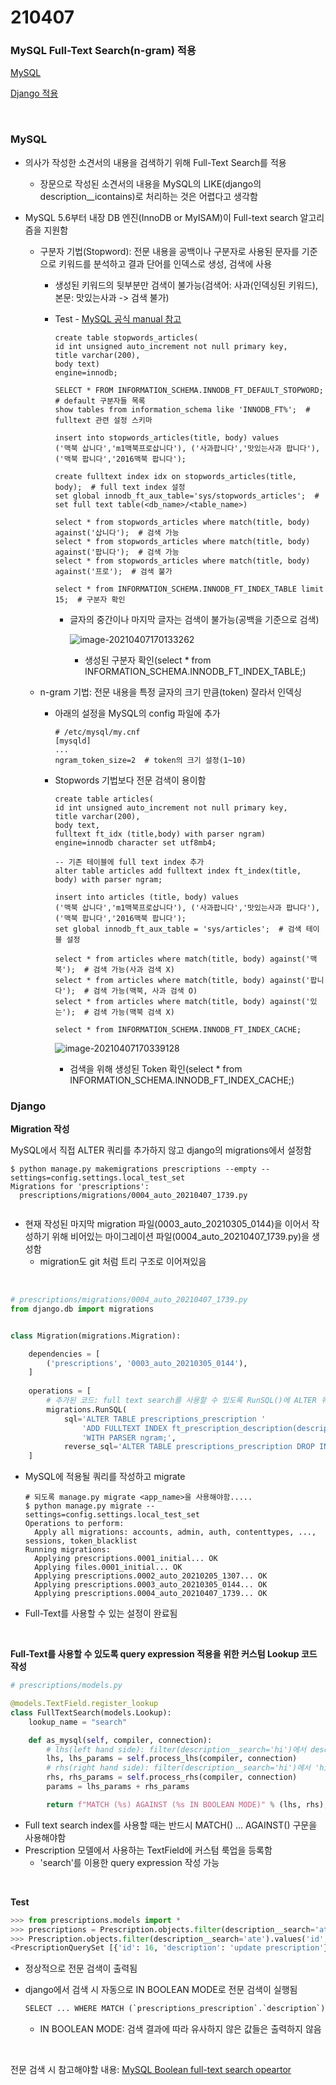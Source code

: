 # 210407

### MySQL Full-Text Search(n-gram) 적용

[MySQL](#mysql)

[Django 적용](#django)

<br>

### MySQL

-   의사가 작성한 소견서의 내용을 검색하기 위해 Full-Text Search를 적용
    -   장문으로 작성된 소견서의 내용을 MySQL의 LIKE(django의 description__icontains)로 처리하는 것은 어렵다고 생각함

-   MySQL 5.6부터 내장 DB 엔진(InnoDB or MyISAM)이 Full-text search 알고리즘을 지원함

    -   구분자 기법(Stopword): 전문 내용을 공백이나 구분자로 사용된 문자를 기준으로 키워드를 분석하고 결과 단어를 인덱스로 생성, 검색에 사용

        -   생성된 키워드의 뒷부분만 검색이 불가능(검색어: 사과(인덱싱된 키워드), 본문: 맛있는사과 -> 검색 불가)

        -   Test - [MySQL 공식 manual 참고](https://www.movefeng.com/mysql-manual/fulltext-stopwords.html#fulltext-stopwords-stopwords-for-innodb-search-indexes)

            ```mysql
            create table stopwords_articles(
            id int unsigned auto_increment not null primary key,
            title varchar(200),
            body text)
            engine=innodb;
            
            SELECT * FROM INFORMATION_SCHEMA.INNODB_FT_DEFAULT_STOPWORD;  # default 구분자들 목록
            show tables from information_schema like 'INNODB_FT%';  # fulltext 관련 설정 스키마
            
            insert into stopwords_articles(title, body) values
            ('맥북 삽니다','m1맥북프로삽니다'), ('사과팝니다','맛있는사과 팝니다'), ('맥북 팝니다','2016맥북 팝니다');
            
            create fulltext index idx on stopwords_articles(title, body);  # full text index 설정
            set global innodb_ft_aux_table='sys/stopwords_articles';  # set full text table(<db_name>/<table_name>)
            
            select * from stopwords_articles where match(title, body) against('삽니다');  # 검색 가능
            select * from stopwords_articles where match(title, body) against('팝니다');  # 검색 가능
            select * from stopwords_articles where match(title, body) against('프로');  # 검색 불가
            
            select * from INFORMATION_SCHEMA.INNODB_FT_INDEX_TABLE limit 15;  # 구분자 확인
            ```

            -   글자의 중간이나 마지막 글자는 검색이 불가능(공백을 기준으로 검색)

                ![image-20210407170133262](images/image-20210407170133262.png)

                -   생성된 구분자 확인(select * from INFORMATION_SCHEMA.INNODB_FT_INDEX_TABLE;)

    -   n-gram 기법: 전문 내용을 특정 글자의 크기 만큼(token) 잘라서 인덱싱

        -   아래의 설정을 MySQL의 config 파일에 추가

            ```shell
            # /etc/mysql/my.cnf
            [mysqld]
            ...
            ngram_token_size=2  # token의 크기 설정(1~10)
            ```

            

        -   Stopwords 기법보다 전문 검색이 용이함

            ```mysql
            create table articles(
            id int unsigned auto_increment not null primary key,
            title varchar(200),
            body text,
            fulltext ft_idx (title,body) with parser ngram)
            engine=innodb character set utf8mb4;
            
            -- 기존 테이블에 full text index 추가
            alter table articles add fulltext index ft_index(title, body) with parser ngram;
            
            insert into articles (title, body) values 
            ('맥북 삽니다','m1맥북프로삽니다'), ('사과팝니다','맛있는사과 팝니다'), ('맥북 팝니다','2016맥북 팝니다');
            set global innodb_ft_aux_table = 'sys/articles';  # 검색 테이블 설정
            
            select * from articles where match(title, body) against('맥북');  # 검색 가능(사과 검색 X)
            select * from articles where match(title, body) against('팝니다');  # 검색 가능(맥북, 사과 검색 O)
            select * from articles where match(title, body) against('있는');  # 검색 가능(맥북 검색 X)
            
            select * from INFORMATION_SCHEMA.INNODB_FT_INDEX_CACHE;
            ```

            ![image-20210407170339128](images/image-20210407170339128.png)

            -   검색을 위해 생성된 Token 확인(select * from INFORMATION_SCHEMA.INNODB_FT_INDEX_CACHE;)





### Django

**Migration 작성**

MySQL에서 직접 ALTER 쿼리를 추가하지 않고 django의 migrations에서 설정함

```shell
$ python manage.py makemigrations prescriptions --empty --settings=config.settings.local_test_set 
Migrations for 'prescriptions':
  prescriptions/migrations/0004_auto_20210407_1739.py
  
```

-   현재 작성된 마지막 migration 파일(0003_auto_20210305_0144)을 이어서 작성하기 위해 비어있는 마이그레이션 파일(0004_auto_20210407_1739.py)을 생성함
    -   migration도 git 처럼 트리 구조로 이어져있음

<br>

```python
# prescriptions/migrations/0004_auto_20210407_1739.py
from django.db import migrations


class Migration(migrations.Migration):

    dependencies = [
        ('prescriptions', '0003_auto_20210305_0144'),
    ]
    
    operations = [
        # 추가된 코드: full text search를 사용할 수 있도록 RunSQL()에 ALTER 쿼리 작성
        migrations.RunSQL(
            sql='ALTER TABLE prescriptions_prescription '
                'ADD FULLTEXT INDEX ft_prescription_description(description) '
                'WITH PARSER ngram;',
            reverse_sql='ALTER TABLE prescriptions_prescription DROP INDEX idx_description;')
    ]
```

-   MySQL에 적용될 쿼리를 작성하고 migrate

    ```shell
    # 되도록 manage.py migrate <app_name>을 사용해야함.....
    $ python manage.py migrate --settings=config.settings.local_test_set                   
    Operations to perform:
      Apply all migrations: accounts, admin, auth, contenttypes, ..., sessions, token_blacklist
    Running migrations:
      Applying prescriptions.0001_initial... OK
      Applying files.0001_initial... OK
      Applying prescriptions.0002_auto_20210205_1307... OK
      Applying prescriptions.0003_auto_20210305_0144... OK
      Applying prescriptions.0004_auto_20210407_1739... OK
    ```

-   Full-Text를 사용할 수 있는 설정이 완료됨

<br>

**Full-Text를 사용할 수 있도록 query expression 적용을 위한 커스텀 Lookup 코드 작성**

```python
# prescriptions/models.py

@models.TextField.register_lookup
class FullTextSearch(models.Lookup):
    lookup_name = "search"

    def as_mysql(self, compiler, connection):
        # lhs(left hand side): filter(description__search='hi')에서 description을 의미함
        lhs, lhs_params = self.process_lhs(compiler, connection)  
        # rhs(right hand side): filter(description__search='hi')에서 'hi'를 의미함
        rhs, rhs_params = self.process_rhs(compiler, connection)  
        params = lhs_params + rhs_params

        return f"MATCH (%s) AGAINST (%s IN BOOLEAN MODE)" % (lhs, rhs), params
```

-   Full text search index를 사용할 때는 반드시 MATCH() ... AGAINST() 구문을 사용해야함
-   Prescription 모델에서 사용하는 TextField에 커스텀 룩업을 등록함
    -   'search'를 이용한 query expression 작성 가능

<br>

**Test**

```python
>>> from prescriptions.models import *
>>> prescriptions = Prescription.objects.filter(description__search='ate').values('id','description')
>>> Prescription.objects.filter(description__search='ate').values('id','description')
<PrescriptionQuerySet [{'id': 16, 'description': 'update prescription'}]>
```

-   정상적으로 전문 검색이 출력됨

-   django에서 검색 시 자동으로 IN BOOLEAN MODE로 전문 검색이 실행됨

    ```python
    SELECT ... WHERE MATCH (`prescriptions_prescription`.`description`) AGAINST (ate IN BOOLEAN MODE) ...
    ```

    -   IN BOOLEAN MODE: 검색 결과에 따라 유사하지 않은 값들은 출력하지 않음

<br>

전문 검색 시 참고해야할 내용: [MySQL Boolean full-text search opeartor](https://www.mysqltutorial.org/mysql-boolean-text-searches.aspx/)

